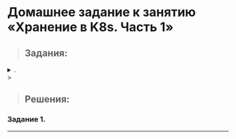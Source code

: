 # Домашнее задание к занятию «Хранение в K8s. Часть 1»

> ## Задания:

<details> <summary> . </summary>
### Цель задания
------


------
</details>
> 


> ## Решения:
>
###  Задание 1.


------
